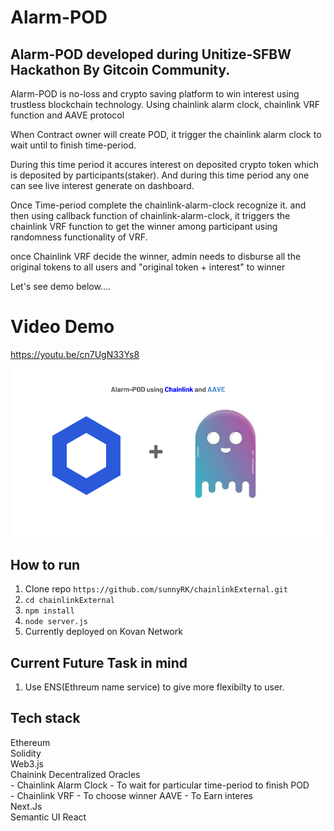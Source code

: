 # Alarm-POD

## Alarm-POD developed during Unitize-SFBW Hackathon By Gitcoin Community.

Alarm-POD is no-loss and crypto saving platform to win interest using trustless blockchain technology. Using chainlink alarm clock, chainlink VRF function and AAVE protocol

When Contract owner will create POD, it trigger the chainlink alarm clock to wait until to finish time-period.

During this time period it accures interest on deposited crypto token which is deposited by participants(staker).
And during this time period any one can see live interest generate on dashboard.

Once Time-period complete the chainlink-alarm-clock
recognize it. and then using callback function of chainlink-alarm-clock, it triggers the chainlink VRF function to get the winner among participant using randomness functionality of VRF.

once Chainlink VRF decide the winner, admin needs to disburse all the original tokens to all users and "original token + interest" to winner

Let's see demo below....

# Video Demo

https://youtu.be/cn7UgN33Ys8  
[![Chainlink+AAVE](chainlinkaave.png)](https://youtu.be/cn7UgN33Ys8 "Alarm-POD")

## How to run

1. Clone repo `https://github.com/sunnyRK/chainlinkExternal.git`
2. `cd chainlinkExternal` 
2. `npm install`
3. `node server.js`
4. Currently deployed on Kovan Network

## Current Future Task in mind

1. Use ENS(Ethreum name service) to give more flexibilty to user.

## Tech stack

Ethereum   
Solidity   
Web3.js  
Chainink Decentralized Oracles  
    - Chainlink Alarm Clock - To wait for particular time-period to finish POD  
    - Chainlink VRF - To choose winner
AAVE - To Earn interes  
Next.Js  
Semantic UI React